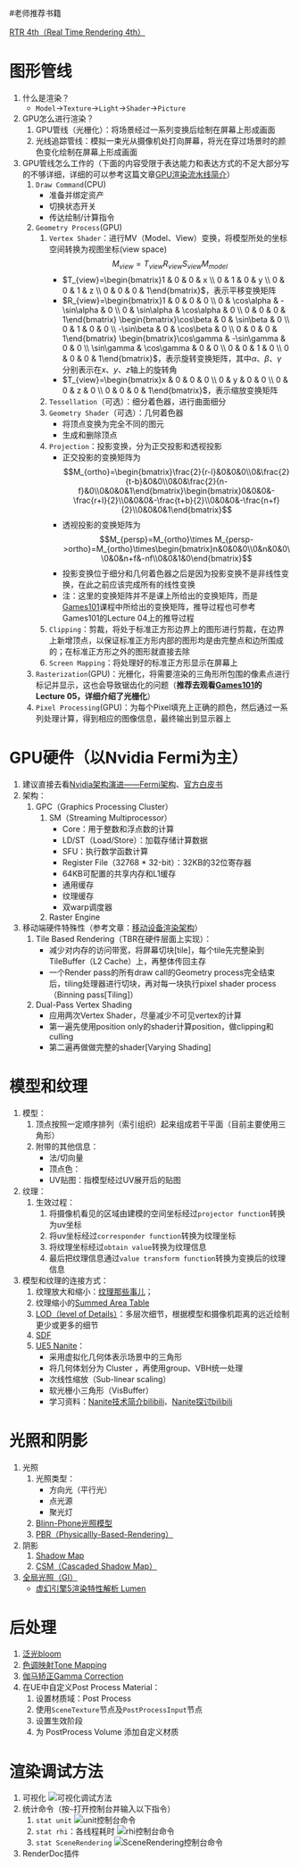 #老师推荐书籍

[RTR 4th（Real Time Rendering 4th）](https://github.com/Morakito/Real-Time-Rendering-4th-CN)



# 图形管线

1. 什么是渲染？
   - `Model`->`Texture`->`Light`->`Shader`->`Picture`
2. GPU怎么进行渲染？
   1. GPU管线（光栅化）：将场景经过一系列变换后绘制在屏幕上形成画面
   2. 光线追踪管线：模拟一束光从摄像机处打向屏幕，将光在穿过场景时的颜色变化绘制在屏幕上形成画面
3. GPU管线怎么工作的（下面的内容受限于表达能力和表达方式的不足大部分写的不够详细，详细的可以参考这篇文章[GPU渲染流水线简介](https://zhuanlan.zhihu.com/p/61949898)）
   1. `Draw Command`(CPU)
      - 准备并绑定资产
      - 切换状态开关
      - 传达绘制/计算指令
   2. `Geometry Process`(GPU)
      1. `Vertex Shader`：进行MV（Model、View）变换，将模型所处的坐标空间转换为视图坐标(view space)$$M_{view}=T_{view}R_{view}S_{view}M_{model}$$
         - $T_{view}=\begin{bmatrix}1 & 0 & 0 & x \\ 0 & 1 & 0 & y \\ 0 & 0 & 1 & z \\ 0 & 0 & 0 & 1\end{bmatrix}$，表示平移变换矩阵
         - $R_{view}=\begin{bmatrix}1 & 0 & 0 & 0 \\ 0 & \cos\alpha & -\sin\alpha & 0 \\ 0 & \sin\alpha & \cos\alpha & 0 \\ 0 & 0 & 0 & 1\end{bmatrix} \begin{bmatrix}\cos\beta & 0 & \sin\beta & 0 \\ 0 & 1 & 0 & 0 \\ -\sin\beta & 0 & \cos\beta & 0 \\ 0 & 0 & 0 & 1\end{bmatrix} \begin{bmatrix}\cos\gamma & -\sin\gamma & 0 & 0 \\ \sin\gamma & \cos\gamma & 0 & 0 \\ 0 & 0 & 1 & 0 \\ 0 & 0 & 0 & 1\end{bmatrix}$，表示旋转变换矩阵，其中$\alpha$、$\beta$、$\gamma$ 分别表示在$x$、$y$、$z$轴上的旋转角
         - $T_{view}=\begin{bmatrix}x & 0 & 0 & 0 \\ 0 & y & 0 & 0 \\ 0 & 0 & z & 0 \\ 0 & 0 & 0 & 1\end{bmatrix}$，表示缩放变换矩阵
      2. `Tessellation`（可选）：细分着色器，进行曲面细分
      3. `Geometry Shader`（可选）：几何着色器
         - 将顶点变换为完全不同的图元
         - 生成和删除顶点
      4. `Projection`：投影变换，分为正交投影和透视投影
         - 正交投影的变换矩阵为$$M_{ortho}=\begin{bmatrix}\frac{2}{r-l}&0&0&0\\0&\frac{2}{t-b}&0&0\\0&0&\frac{2}{n-f}&0\\0&0&0&1\end{bmatrix}\begin{bmatrix}0&0&0&-\frac{r+l}{2}\\0&0&0&-\frac{t+b}{2}\\0&0&0&-\frac{n+f}{2}\\0&0&0&1\end{bmatrix}$$
         - 透视投影的变换矩阵为$$M_{persp}=M_{ortho}\times M_{persp->ortho}=M_{ortho}\times\begin{bmatrix}n&0&0&0\\0&n&0&0\\0&0&n+f&-nf\\0&0&1&0\end{bmatrix}$$
         - 投影变换位于细分和几何着色器之后是因为投影变换不是非线性变换，在此之前应该完成所有的线性变换
         - 注：这里的变换矩阵并不是课上所给出的变换矩阵，而是[Games101](https://www.bilibili.com/video/BV1X7411F744/)课程中所给出的变换矩阵，推导过程也可参考Games101的Lecture 04上的推导过程
      5. `Clipping`：剪裁，将处于标准正方形边界上的图形进行剪裁，在边界上新增顶点，以保证标准正方形内部的图形均是由完整点和边所围成的；在标准正方形之外的图形就直接去除
      6. `Screen Mapping`：将处理好的标准正方形显示在屏幕上
   3. `Rasterization`(GPU)：光栅化，将需要渲染的三角形所包围的像素点进行标记并显示，这也会导致锯齿化的问题（**推荐去观看[Games101](https://www.bilibili.com/video/BV1X7411F744/)的Lecture 05，详细介绍了光栅化**）
   4. `Pixel Processing`(GPU)：为每个Pixel填充上正确的颜色，然后通过一系列处理计算，得到相应的图像信息，最终输出到显示器上

   

# GPU硬件（以Nvidia Fermi为主）

1. 建议直接去看[Nvidia架构演进——Fermi架构](https://zhuanlan.zhihu.com/p/632718322)、[官方白皮书](https://www.nvidia.com/content/pdf/fermi_white_papers/nvidia_fermi_compute_architecture_whitepaper.pdf)
2. 架构：
   1. GPC（Graphics Processing Cluster）
      1. SM（Streaming Multiprocessor）
         - Core：用于整数和浮点数的计算
         - LD/ST（Load/Store）：加载存储计算数据
         - SFU：执行数学函数计算
         - Register File（32768 * 32-bit）：32KB的32位寄存器
         - 64KB可配置的共享内存和L1缓存
         - 通用缓存
         - 纹理缓存
         - 双warp调度器
      2. Raster Engine
3. 移动端硬件特殊性（参考文章：[移动设备渲染架构](https://zhuanlan.zhihu.com/p/265151933)）
   1. Tile Based Rendering（TBR在硬件层面上实现）：
      - 减少对内存的访问带宽，将屏幕切块\[tile]，每个tile先完整染到TileBuffer（L2 Cache）上，再整体传回主存
      - 一个Render pass的所有draw call的Geometry process完全结束后，tiling处理器进行切块，再对每一块执行pixel shader process（Binning pass\[Tiling]）
   2. Dual-Pass Vertex Shading
      - 应用两次Vertex Shader，尽量减少不可见vertex的计算
      - 第一遍先使用position only的shader计算position，做clipping和culling
      - 第二遍再做做完整的shader\[Varying Shading]

      

# 模型和纹理

1. 模型：
   1. 顶点按照一定顺序排列（索引组织）起来组成若干平面（目前主要使用三角形）
   2. 附带的其他信息：
      - 法/切向量
      - 顶点色：
      - UV贴图：指模型经过UV展开后的贴图
2. 纹理：
   1. 生效过程：
      1. 将摄像机看见的区域由建模的空间坐标经过`projector function`转换为uv坐标
      2. 将uv坐标经过`corresponder function`转换为纹理坐标
      3. 将纹理坐标经过`obtain value`转换为纹理信息
      4. 最后把纹理信息通过`value transform function`转换为变换后的纹理信息
3. 模型和纹理的连接方式：
   1. 纹理放大和缩小：[纹理那些事儿](https://zhuanlan.zhihu.com/p/148732176)；
   2. 纹理缩小的[Summed Area Table](https://zhuanlan.zhihu.com/p/681670158)
   3. [LOD（level of Details）](https://zhuanlan.zhihu.com/p/384774807)：多层次细节，根据模型和摄像机距离的远近绘制更少或更多的细节
   4. [SDF](https://zhuanlan.zhihu.com/p/536530019)
   5. [UE5 Nanite](https://zhuanlan.zhihu.com/p/393930818)：
      - 采用虚拟化几何体表示场景中的三角形
      - 将几何体划分为 Cluster ，再使用group、VBH统一处理
      - 次线性缩放（Sub-linear scaling）
      - 软光栅小三角形（VisBuffer）
      - 学习资料：[Nanite技术简介bilibili](https://www.bilibili.com/video/BV1MP4y1a7Hh)、[Nanite探讨bilibili](https://www.bilibili.com/video/BV1Vy4y1g7zH)

      

# 光照和阴影

1. 光照
   1. 光照类型：
      - 方向光（平行光）
      - 点光源
      - 聚光灯
   2. [Blinn-Phone光照模型](https://zhuanlan.zhihu.com/p/442023993)
   3. [PBR（Physicallly-Based-Rendering）](https://zhuanlan.zhihu.com/p/33464301)
2. 阴影
   1. [Shadow Map](https://blog.csdn.net/ronintao/article/details/51649664)
   2. [CSM（Cascaded Shadow Map）](https://zhuanlan.zhihu.com/p/144025113)
3. [全局光照（GI）](https://zhuanlan.zhihu.com/p/550938337)
   - [虚幻引擎5渲染特性解析 Lumen](https://www.bilibili.com/video/BV1fu411272a)

   

# 后处理

1. [泛光bloom](https://zhuanlan.zhihu.com/p/525500877)
2. [色调映射Tone Mapping](https://zhuanlan.zhihu.com/p/21983679)
3. [伽马矫正Gamma Correction](https://baike.baidu.com/item/%E4%BC%BD%E7%8E%9B%E6%A0%A1%E6%AD%A3/7257507)
4. 在UE中自定义Post Process Material：
   1. 设置材质域：Post Process
   2. 使用`SceneTexture`节点及`PostProcessInput`节点
   3. 设置生效阶段
   4. 为 PostProcess Volume 添加自定义材质

   

# 渲染调试方法

1. 可视化
   ![可视化调试方法](Pictures/可视化调试方法.PNG)
2. 统计命令（按`~`打开控制台并输入以下指令）
   1. `stat unit`
      ![unit控制台命令](Pictures/unit控制台命令.PNG)
   2. `stat rhi`：各线程耗时
      ![rhi控制台命令](Pictures/rhi控制台命令.PNG)
   3. `stat SceneRendering`
      ![SceneRendering控制台命令](Pictures/SceneRendering控制台命令.PNG)
3. RenderDoc插件
